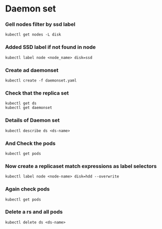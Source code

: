 # Daemon set

### Gell nodes filter by ssd label
`kubectl get nodes -L disk`
### Added SSD label if not found in node
`kubectl label node <node_name> disk=ssd`
### Create ad daemonset
`kubectl create -f daemonset.yaml`
### Check that the replica set
```
kubectl get ds
kubectl get daemonset
```
### Details of Daemon set
`kubectl describe ds <ds-name>`

### And Check the pods
`kubectl get pods`

### Now create a replicaset match expressions as label selectors
`kubectl label node <node-name> disk=hdd --overwrite`
### Again check pods
`kubectl get pods`
### Delete a rs and all pods
`kubectl delete ds <ds-name>`
